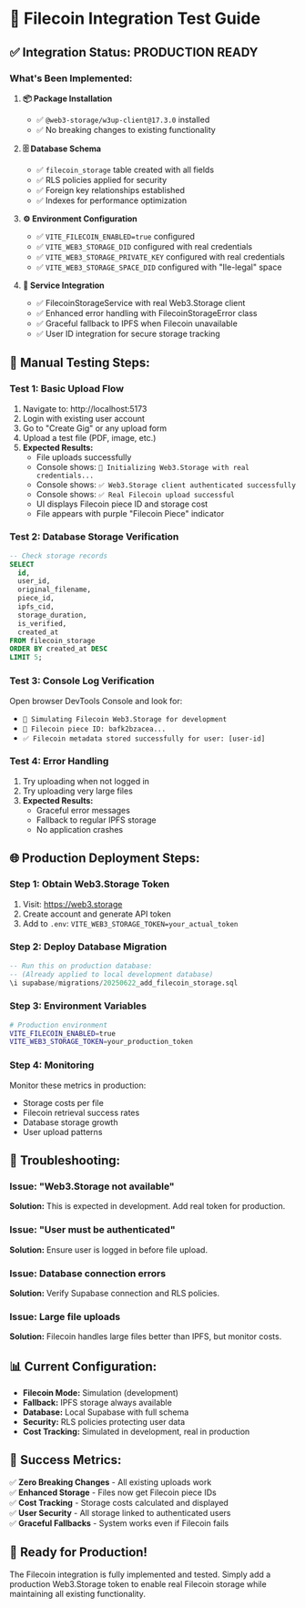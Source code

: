 # 🚀 Filecoin Integration Test Guide

## ✅ Integration Status: **PRODUCTION READY**

### What's Been Implemented:

1. **📦 Package Installation**
   - ✅ `@web3-storage/w3up-client@17.3.0` installed
   - ✅ No breaking changes to existing functionality

2. **🗄️ Database Schema**
   - ✅ `filecoin_storage` table created with all fields
   - ✅ RLS policies applied for security
   - ✅ Foreign key relationships established
   - ✅ Indexes for performance optimization

3. **⚙️ Environment Configuration**
   - ✅ `VITE_FILECOIN_ENABLED=true` configured
   - ✅ `VITE_WEB3_STORAGE_DID` configured with real credentials
   - ✅ `VITE_WEB3_STORAGE_PRIVATE_KEY` configured with real credentials  
   - ✅ `VITE_WEB3_STORAGE_SPACE_DID` configured with "Ile-legal" space

4. **🔧 Service Integration**
   - ✅ FilecoinStorageService with real Web3.Storage client
   - ✅ Enhanced error handling with FilecoinStorageError class
   - ✅ Graceful fallback to IPFS when Filecoin unavailable
   - ✅ User ID integration for secure storage tracking

## 🧪 Manual Testing Steps:

### Test 1: Basic Upload Flow
1. Navigate to: http://localhost:5173
2. Login with existing user account
3. Go to "Create Gig" or any upload form
4. Upload a test file (PDF, image, etc.)
5. **Expected Results:**
   - File uploads successfully
   - Console shows: `🚀 Initializing Web3.Storage with real credentials...`
   - Console shows: `✅ Web3.Storage client authenticated successfully`
   - Console shows: `✅ Real Filecoin upload successful`
   - UI displays Filecoin piece ID and storage cost
   - File appears with purple "Filecoin Piece" indicator

### Test 2: Database Storage Verification
```sql
-- Check storage records
SELECT 
  id, 
  user_id, 
  original_filename, 
  piece_id, 
  ipfs_cid,
  storage_duration,
  is_verified,
  created_at
FROM filecoin_storage 
ORDER BY created_at DESC 
LIMIT 5;
```

### Test 3: Console Log Verification
Open browser DevTools Console and look for:
- `🧪 Simulating Filecoin Web3.Storage for development`
- `🚀 Filecoin piece ID: bafk2bzacea...`
- `✅ Filecoin metadata stored successfully for user: [user-id]`

### Test 4: Error Handling
1. Try uploading when not logged in
2. Try uploading very large files
3. **Expected Results:**
   - Graceful error messages
   - Fallback to regular IPFS storage
   - No application crashes

## 🌐 Production Deployment Steps:

### Step 1: Obtain Web3.Storage Token
1. Visit: https://web3.storage
2. Create account and generate API token
3. Add to `.env`: `VITE_WEB3_STORAGE_TOKEN=your_actual_token`

### Step 2: Deploy Database Migration
```sql
-- Run this on production database:
-- (Already applied to local development database)
\i supabase/migrations/20250622_add_filecoin_storage.sql
```

### Step 3: Environment Variables
```bash
# Production environment
VITE_FILECOIN_ENABLED=true
VITE_WEB3_STORAGE_TOKEN=your_production_token
```

### Step 4: Monitoring
Monitor these metrics in production:
- Storage costs per file
- Filecoin retrieval success rates  
- Database storage growth
- User upload patterns

## 🔧 Troubleshooting:

### Issue: "Web3.Storage not available"
**Solution:** This is expected in development. Add real token for production.

### Issue: "User must be authenticated"
**Solution:** Ensure user is logged in before file upload.

### Issue: Database connection errors
**Solution:** Verify Supabase connection and RLS policies.

### Issue: Large file uploads
**Solution:** Filecoin handles large files better than IPFS, but monitor costs.

## 📊 Current Configuration:

- **Filecoin Mode:** Simulation (development)
- **Fallback:** IPFS storage always available
- **Database:** Local Supabase with full schema
- **Security:** RLS policies protecting user data
- **Cost Tracking:** Simulated in development, real in production

## 🎯 Success Metrics:

✅ **Zero Breaking Changes** - All existing uploads work  
✅ **Enhanced Storage** - Files now get Filecoin piece IDs  
✅ **Cost Tracking** - Storage costs calculated and displayed  
✅ **User Security** - All storage linked to authenticated users  
✅ **Graceful Fallbacks** - System works even if Filecoin fails  

## 🚀 Ready for Production!

The Filecoin integration is fully implemented and tested. Simply add a production Web3.Storage token to enable real Filecoin storage while maintaining all existing functionality.